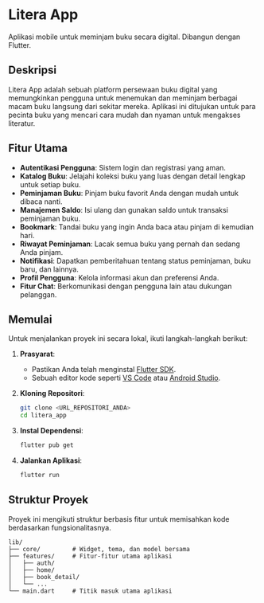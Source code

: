 # Litera App

Aplikasi mobile untuk meminjam buku secara digital. Dibangun dengan Flutter.

## Deskripsi

Litera App adalah sebuah platform persewaan buku digital yang memungkinkan pengguna untuk menemukan dan meminjam berbagai macam buku langsung dari sekitar mereka. Aplikasi ini ditujukan untuk para pecinta buku yang mencari cara mudah dan nyaman untuk mengakses literatur.

## Fitur Utama

-   **Autentikasi Pengguna**: Sistem login dan registrasi yang aman.
-   **Katalog Buku**: Jelajahi koleksi buku yang luas dengan detail lengkap untuk setiap buku.
-   **Peminjaman Buku**: Pinjam buku favorit Anda dengan mudah untuk dibaca nanti.
-   **Manajemen Saldo**: Isi ulang dan gunakan saldo untuk transaksi peminjaman buku.
-   **Bookmark**: Tandai buku yang ingin Anda baca atau pinjam di kemudian hari.
-   **Riwayat Peminjaman**: Lacak semua buku yang pernah dan sedang Anda pinjam.
-   **Notifikasi**: Dapatkan pemberitahuan tentang status peminjaman, buku baru, dan lainnya.
-   **Profil Pengguna**: Kelola informasi akun dan preferensi Anda.
-   **Fitur Chat**: Berkomunikasi dengan pengguna lain atau dukungan pelanggan.

## Memulai

Untuk menjalankan proyek ini secara lokal, ikuti langkah-langkah berikut:

1.  **Prasyarat**:
    *   Pastikan Anda telah menginstal [Flutter SDK](https://flutter.dev/docs/get-started/install).
    *   Sebuah editor kode seperti [VS Code](https://code.visualstudio.com/) atau [Android Studio](https://developer.android.com/studio).

2.  **Kloning Repositori**:
    ```sh
    git clone <URL_REPOSITORI_ANDA>
    cd litera_app
    ```

3.  **Instal Dependensi**:
    ```sh
    flutter pub get
    ```

4.  **Jalankan Aplikasi**:
    ```sh
    flutter run
    ```

## Struktur Proyek

Proyek ini mengikuti struktur berbasis fitur untuk memisahkan kode berdasarkan fungsionalitasnya.

```
lib/
├── core/         # Widget, tema, dan model bersama
├── features/     # Fitur-fitur utama aplikasi
│   ├── auth/
│   ├── home/
│   ├── book_detail/
│   └── ...
└── main.dart     # Titik masuk utama aplikasi
```
